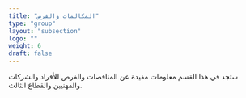 ```yaml
---
title: "المكالمات والفرص"
type: "group"
layout: "subsection"
logo: ""
weight: 6
draft: false
---
```


ستجد في هذا القسم معلومات مفيدة عن المناقصات والفرص للأفراد والشركات والمهنيين والقطاع الثالث.
